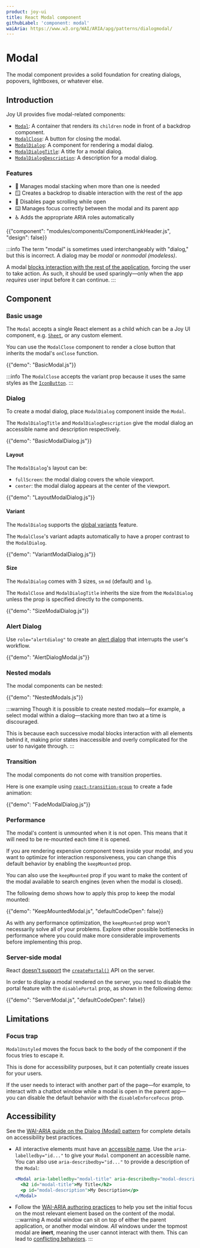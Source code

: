 ```yaml
---
product: joy-ui
title: React Modal component
githubLabel: 'component: modal'
waiAria: https://www.w3.org/WAI/ARIA/apg/patterns/dialogmodal/
---
```


# Modal

<p class="description">The modal component provides a solid foundation for creating dialogs, popovers, lightboxes, or whatever else.</p>

## Introduction

Joy UI provides five modal-related components:

- [`Modal`](#basic-usage): A container that renders its `children` node in front of a backdrop component.
- [`ModalClose`](#dialog): A button for closing the modal.
- [`ModalDialog`](#dialog): A component for rendering a modal dialog.
- [`ModalDialogTitle`](#dialog): A title for a modal dialog.
- [`ModalDialogDescription`](#dialog): A description for a modal dialog.

### Features

- 🥞 Manages modal stacking when more than one is needed
- 🪟 Creates a backdrop to disable interaction with the rest of the app
- 🔐 Disables page scrolling while open
- ⌨️ Manages focus correctly between the modal and its parent app
- ♿️ Adds the appropriate ARIA roles automatically

{{"component": "modules/components/ComponentLinkHeader.js", "design": false}}

:::info
The term "modal" is sometimes used interchangeably with "dialog," but this is incorrect.
A dialog may be _modal_ or _nonmodal (modeless)_.

A modal [blocks interaction with the rest of the application](https://en.wikipedia.org/wiki/Modal_window), forcing the user to take action.
As such, it should be used sparingly—only when the app _requires_ user input before it can continue.
:::

## Component

### Basic usage

The `Modal` accepts a single React element as a child which can be a Joy UI component, e.g. [`Sheet`](/joy-ui/react-sheet/), or any custom element.

You can use the `ModalClose` component to render a close button that inherits the modal's `onClose` function.

{{"demo": "BasicModal.js"}}

:::info
The `ModalClose` accepts the variant prop because it uses the same styles as the [`IconButton`](/joy-ui/react-button/#icon-button).
:::

### Dialog

To create a modal dialog, place `ModalDialog` component inside the `Modal`.

The `ModalDialogTitle` and `ModalDialogDescription` give the modal dialog an accessible name and description respectively.

{{"demo": "BasicModalDialog.js"}}

#### Layout

The `ModalDialog`'s layout can be:

- `fullScreen`: the modal dialog covers the whole viewport.
- `center`: the modal dialog appears at the center of the viewport.

{{"demo": "LayoutModalDialog.js"}}

#### Variant

The `ModalDialog` supports the [global variants](/joy-ui/main-features/global-variants/) feature.

The `ModalClose`'s variant adapts automatically to have a proper contrast to the `ModalDialog`.

{{"demo": "VariantModalDialog.js"}}

#### Size

The `ModalDialog` comes with 3 sizes, `sm` `md` (default) and `lg`.

The `ModalClose` and `ModalDialogTitle` inherits the size from the `ModalDialog` unless the prop is specified directly to the components.

{{"demo": "SizeModalDialog.js"}}

### Alert Dialog

Use `role="alertdialog"` to create an [alert dialog](https://www.w3.org/WAI/ARIA/apg/patterns/alertdialog/) that interrupts the user's workflow.

{{"demo": "AlertDialogModal.js"}}

### Nested modals

The modal components can be nested:

{{"demo": "NestedModals.js"}}

:::warning
Though it is possible to create nested modals—for example, a select modal within a dialog—stacking more than two at a time is discouraged.

This is because each successive modal blocks interaction with all elements behind it, making prior states inaccessible and overly complicated for the user to navigate through.
:::

### Transition

The modal components do not come with transition properties.

Here is one example using [`react-transition-group`](https://reactcommunity.org/react-transition-group/transition) to create a fade animation:

{{"demo": "FadeModalDialog.js"}}

### Performance

The modal's content is unmounted when it is not open.
This means that it will need to be re-mounted each time it is opened.

If you are rendering expensive component trees inside your modal, and you want to optimize for interaction responsiveness, you can change this default behavior by enabling the `keepMounted` prop.

You can also use the `keepMounted` prop if you want to make the content of the modal available to search engines (even when the modal is closed).

The following demo shows how to apply this prop to keep the modal mounted:

{{"demo": "KeepMountedModal.js", "defaultCodeOpen": false}}

As with any performance optimization, the `keepMounted` prop won't necessarily solve all of your problems.
Explore other possible bottlenecks in performance where you could make more considerable improvements before implementing this prop.

### Server-side modal

React [doesn't support](https://github.com/facebook/react/issues/13097) the [`createPortal()`](https://reactjs.org/docs/portals.html) API on the server.

In order to display a modal rendered on the server, you need to disable the portal feature with the `disablePortal` prop, as shown in the following demo:

{{"demo": "ServerModal.js", "defaultCodeOpen": false}}

## Limitations

### Focus trap

`ModalUnstyled` moves the focus back to the body of the component if the focus tries to escape it.

This is done for accessibility purposes, but it can potentially create issues for your users.

If the user needs to interact with another part of the page—for example, to interact with a chatbot window while a modal is open in the parent app—you can disable the default behavior with the `disableEnforceFocus` prop.

## Accessibility

See the [WAI-ARIA guide on the Dialog (Modal) pattern](https://www.w3.org/WAI/ARIA/apg/patterns/dialogmodal/) for complete details on accessibility best practices.

- All interactive elements must have an [accessible name](https://developer.mozilla.org/en-US/docs/Web/Accessibility/ARIA/Attributes/aria-labelledby). Use the `aria-labelledby="id..."` to give your `Modal` component an accessible name.
  You can also use `aria-describedby="id..."` to provide a description of the `Modal`:

  ```jsx
  <Modal aria-labelledby="modal-title" aria-describedby="modal-description">
    <h2 id="modal-title">My Title</h2>
    <p id="modal-description">My Description</p>
  </Modal>
  ```

- Follow the [WAI-ARIA authoring practices](https://www.w3.org/WAI/ARIA/apg/example-index/dialog-modal/dialog.html) to help you set the initial focus on the most relevant element based on the content of the modal.
  :::warning
  A modal window can sit on top of either the parent application, or another modal window.
  _All_ windows under the topmost modal are **inert**, meaning the user cannot interact with them.
  This can lead to [conflicting behaviors](#focus-trap).
  :::
